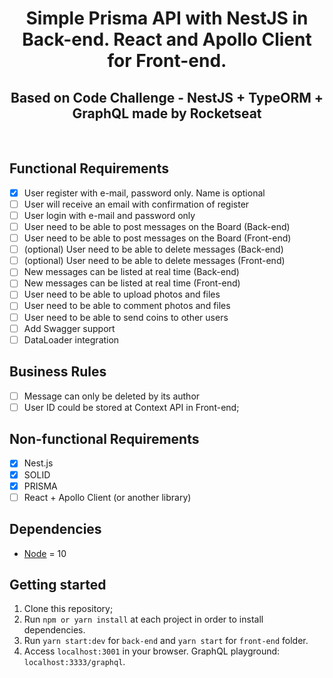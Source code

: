 <h1 align="center">
Simple Prisma API with NestJS in Back-end. React and Apollo Client for Front-end.
</h1>
<h2 align="center">
Based on Code Challenge - NestJS + TypeORM + GraphQL made by Rocketseat
</h2>
<br/>

## Functional Requirements

- [X] User register with e-mail, password only. Name is optional
- [ ] User will receive an email with confirmation of register
- [ ] User login with e-mail and password only
- [ ] User need to be able to post messages on the Board (Back-end)
- [ ] User need to be able to post messages on the Board (Front-end)
- [ ] (optional) User need to be able to delete messages (Back-end)
- [ ] (optional) User need to be able to delete messages (Front-end)
- [ ] New messages can be listed at real time (Back-end)
- [ ] New messages can be listed at real time (Front-end)
- [ ] User need to be able to upload photos and files
- [ ] User need to be able to comment photos and files
- [ ] User need to be able to send coins to other users
- [ ] Add Swagger support
- [ ] DataLoader integration

## Business Rules

- [ ] Message can only be deleted by its author
- [ ] User ID could be stored at Context API in Front-end;

## Non-functional Requirements

- [x] Nest.js
- [x] SOLID
- [x] PRISMA
- [ ] React + Apollo Client (or another library)

## Dependencies

- [Node](https://nodejs.org/en/) = 10

## Getting started

1. Clone this repository;<br />
2. Run `npm or yarn install` at each project in order to install dependencies.<br />
3. Run `yarn start:dev` for `back-end` and `yarn start` for `front-end` folder.<br />
4. Access `localhost:3001` in your browser. GraphQL playground: `localhost:3333/graphql`.<br />
